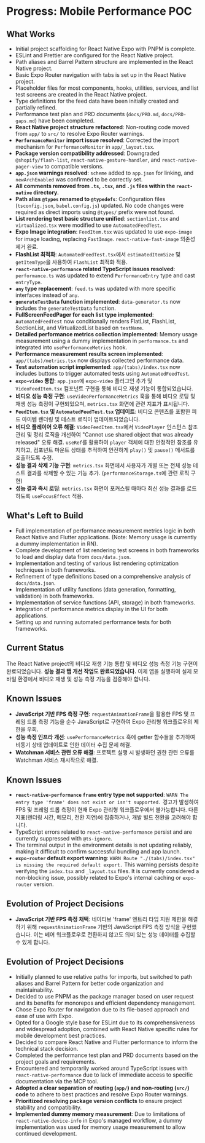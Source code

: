 # Progress: Mobile Performance POC

## What Works

- Initial project scaffolding for React Native Expo with PNPM is complete.
- ESLint and Prettier are configured for the React Native project.
- Path aliases and Barrel Pattern structure are implemented in the React Native project.
- Basic Expo Router navigation with tabs is set up in the React Native project.
- Placeholder files for most components, hooks, utilities, services, and list test screens are created in the React Native project.
- Type definitions for the feed data have been initially created and partially refined.
- Performance test plan and PRD documents (`docs/PRD.md`, `docs/PRD-gaps.md`) have been completed.
- **React Native project structure refactored**: Non-routing code moved from `app/` to `src/` to resolve Expo Router warnings.
- **`PerformanceMonitor` import issue resolved**: Corrected the import mechanism for `PerformanceMonitor` in `app/_layout.tsx`.
- **Package version compatibility addressed**: Downgraded `@shopify/flash-list`, `react-native-gesture-handler`, and `react-native-pager-view` to compatible versions.
- **`app.json` warnings resolved**: `scheme` added to `app.json` for linking, and `newArchEnabled` was confirmed to be correctly set.
- **All comments removed from `.ts`, `.tsx`, and `.js` files within the `react-native` directory.**
- **Path alias `@types` renamed to `@typedefs`**: Configuration files (`tsconfig.json`, `babel.config.js`) updated. No code changes were required as direct imports using `@types/` prefix were not found.
- **List rendering test basic structure unified**: `sectionlist.tsx` and `virtualized.tsx` were modified to use `AutomatedFeedTest`.
- **Expo Image integration**: `FeedItem.tsx` was updated to use `expo-image` for image loading, replacing `FastImage`. `react-native-fast-image` 의존성 제거 완료.
- **FlashList 최적화**: `AutomatedFeedTest.tsx`에서 `estimatedItemSize` 및 `getItemType`을 사용하여 `FlashList` 최적화 적용.
- **`react-native-performance` related TypeScript issues resolved**: `performance.ts` was updated to extend `PerformanceEntry` type and cast `entryType`.
- **`any` type replacement**: `feed.ts` was updated with more specific interfaces instead of `any`.
- **`generateTestData` function implemented**: `data-generator.ts` now includes the `generateTestData` function.
- **FullScreenFeedPager for each list type implemented**: `AutomatedFeedTest` now conditionally renders FlatList, FlashList, SectionList, and VirtualizedList based on `testName`.
- **Detailed performance metrics collection implemented**: Memory usage measurement using a dummy implementation in `performance.ts` and integrated into `usePerformanceMetrics` hook.
- **Performance measurement results screen implemented**: `app/(tabs)/metrics.tsx` now displays collected performance data.
- **Test automation script implemented**: `app/(tabs)/index.tsx` now includes buttons to trigger automated tests using `AutomatedFeedTest`.
- **`expo-video` 통합**: `app.json`에 `expo-video` 플러그인 추가 및 `VideoFeedItem.tsx` 컴포넌트 구현을 통해 비디오 재생 기능이 통합되었습니다.
- **비디오 성능 측정 구현**: `useVideoPerformanceMetrics` 훅을 통해 비디오 로딩 및 재생 성능 측정이 구현되었으며, `metrics.tsx` 화면에 관련 지표가 표시됩니다.
- **`FeedItem.tsx` 및 `AutomatedFeedTest.tsx` 업데이트**: 비디오 콘텐츠를 포함한 피드 아이템 렌더링 및 테스트 로직이 업데이트되었습니다.
- **비디오 플레이어 오류 해결**: `VideoFeedItem.tsx`에서 `VideoPlayer` 인스턴스 참조 관리 및 정리 로직을 개선하여 "Cannot use shared object that was already released" 오류 해결. `useRef`를 활용하여 `player` 객체에 대한 안정적인 참조를 유지하고, 컴포넌트 마운트 상태를 추적하여 안전하게 `play()` 및 `pause()` 메서드를 호출하도록 수정.
- **성능 결과 삭제 기능 구현**: `metrics.tsx` 화면에서 사용자가 개별 또는 전체 성능 테스트 결과를 삭제할 수 있는 기능 추가. (`performanceStorage.ts`에 관련 로직 구현)
- **성능 결과 즉시 로딩**: `metrics.tsx` 화면이 포커스될 때마다 최신 성능 결과를 로드하도록 `useFocusEffect` 적용.

## What's Left to Build

- Full implementation of performance measurement metrics logic in both React Native and Flutter applications. (Note: Memory usage is currently a dummy implementation in RN).
- Complete development of list rendering test screens in both frameworks to load and display data from `docs/data.json`.
- Implementation and testing of various list rendering optimization techniques in both frameworks.
- Refinement of type definitions based on a comprehensive analysis of `docs/data.json`.
- Implementation of utility functions (data generation, formatting, validation) in both frameworks.
- Implementation of service functions (API, storage) in both frameworks.
- Integration of performance metrics display in the UI for both applications.
- Setting up and running automated performance tests for both frameworks.

## Current Status

The React Native project의 비디오 재생 기능 통합 및 비디오 성능 측정 기능 구현이 완료되었습니다. **성능 결과 탭 개선 작업도 완료되었습니다.** 이제 앱을 실행하여 실제 모바일 환경에서 비디오 재생 및 성능 측정 기능을 검증해야 합니다.

## Known Issues

- **JavaScript 기반 FPS 측정 구현**: `requestAnimationFrame`을 활용한 FPS 및 프레임 드롭 측정 기능을 순수 JavaScript로 구현하여 Expo 관리형 워크플로우의 제한을 우회.
- **성능 측정 인프라 개선**: `usePerformanceMetrics` 훅에 getter 함수들을 추가하여 비동기 상태 업데이트로 인한 데이터 수집 문제 해결.
- **Watchman 서비스 관련 오류 해결**: 프로젝트 실행 시 발생하던 권한 관련 오류를 Watchman 서비스 재시작으로 해결.

## Known Issues

- **`react-native-performance` `frame` entry type not supported**: `WARN The entry type 'frame' does not exist or isn't supported.` 경고가 발생하여 FPS 및 프레임 드롭 측정이 현재 Expo 관리형 워크플로우에서 불가능합니다. 다른 지표(렌더링 시간, 메모리, 전환 지연)에 집중하거나, 개발 빌드 전환을 고려해야 합니다.
- TypeScript errors related to `react-native-performance` persist and are currently suppressed with `@ts-ignore`.
- The terminal output in the environment details is not updating reliably, making it difficult to confirm successful bundling and app launch.
- **`expo-router` default export warning**: `WARN Route "./(tabs)/index.tsx" is missing the required default export.` This warning persists despite verifying the `index.tsx` and `_layout.tsx` files. It is currently considered a non-blocking issue, possibly related to Expo's internal caching or `expo-router` version.

## Evolution of Project Decisions

- **JavaScript 기반 FPS 측정 채택**: 네이티브 'frame' 엔트리 타입 지원 제한을 해결하기 위해 `requestAnimationFrame` 기반의 JavaScript FPS 측정 방식을 구현했습니다. 이는 베어 워크플로우로 전환하지 않고도 의미 있는 성능 데이터를 수집할 수 있게 합니다.

## Evolution of Project Decisions

- Initially planned to use relative paths for imports, but switched to path aliases and Barrel Pattern for better code organization and maintainability.
- Decided to use PNPM as the package manager based on user request and its benefits for monorepos and efficient dependency management.
- Chose Expo Router for navigation due to its file-based approach and ease of use with Expo.
- Opted for a Google style base for ESLint due to its comprehensiveness and widespread adoption, combined with React Native specific rules for mobile development best practices.
- Decided to compare React Native and Flutter performance to inform the technical stack decision.
- Completed the performance test plan and PRD documents based on the project goals and requirements.
- Encountered and temporarily worked around TypeScript issues with `react-native-performance` due to lack of immediate access to specific documentation via the MCP tool.
- **Adopted a clear separation of routing (`app/`) and non-routing (`src/`) code** to adhere to best practices and resolve Expo Router warnings.
- **Prioritized resolving package version conflicts** to ensure project stability and compatibility.
- **Implemented dummy memory measurement**: Due to limitations of `react-native-device-info` in Expo's managed workflow, a dummy implementation was used for memory usage measurement to allow continued development.
